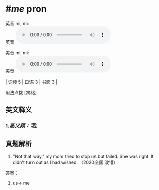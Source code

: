 # ***\#me*** pron
英音 mi, mi:  
英音
<audio src="./media/me1-b.aac" controls="controls"></audio>

美音 mi, mi:  
美音
<audio src="./media/me2-2-.aac" controls="controls"></audio>



| 词频 5 | 口语 3 | 书面 3 |  

用法点拨  [宾格]

英文释义
---
### 1.*高义频：* **我**  


真题解析
---
1. "Not that way," my mom tried to stop us but failed. She was right. It didn't turn out as I had wished.  （2020全国 改错）  

答案：
1. us→ me  

